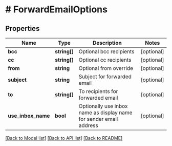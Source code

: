 # # ForwardEmailOptions

## Properties

Name | Type | Description | Notes
------------ | ------------- | ------------- | -------------
**bcc** | **string[]** | Optional bcc recipients | [optional] 
**cc** | **string[]** | Optional cc recipients | [optional] 
**from** | **string** | Optional from override | [optional] 
**subject** | **string** | Subject for forwarded email | [optional] 
**to** | **string[]** | To recipients for forwarded email | [optional] 
**use_inbox_name** | **bool** | Optionally use inbox name as display name for sender email address | [optional] 

[[Back to Model list]](../../README#documentation-for-models) [[Back to API list]](../../README#documentation-for-api-endpoints) [[Back to README]](../../README)


